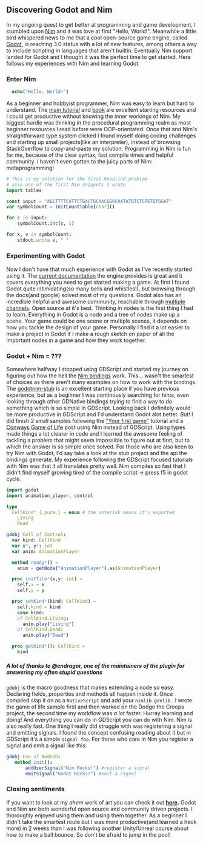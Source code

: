 ## Discovering Godot and Nim

In my ongoing quest to get better at programming and game development, I stumbled upon [Nim](https://nim-lang.org/) and it was love at first "Hello, World!". Meanwhile a little bird whispered news to me that a cool open-source game engine, called [Godot](https://godotengine.org/), is reaching 3.0 status with a lot of new features, among others a way to include scripting in languages that aren't builtin. Eventually Nim support landed for Godot and I thought it was the perfect time to get started. Here follows my experiences with Nim and learning Godot.

### Enter Nim

```nim
  echo("Hello, World!")
```

As a beginner and hobbyist programmer, Nim was easy to learn but hard to understand. The [main tutorial](https://nim-lang.org/0.18.0/tut1.html) and [book](https://www.manning.com/books/nim-in-action) are excellent starting resources and I could get productive without knowing the inner workings of Nim.
My biggest hurdle was thinking in the procedural programming realm as most beginner resources I read before were OOP-orientated. Once that and Nim's straightforward type system clicked I found myself doing coding challenges and starting up small projects(like an interpreter), instead of browsing StackOverflow to copy-and-paste my solution.
Programming in Nim is fun for me, because of the clear syntax, fast compile times and helpful community. I haven't even gotten to the juicy parts of Nim: metaprogramming!

```nim
# This is my solution for the first Rosalind problem
# also one of the first Nim snippets I wrote
import tables

const input = "AGCTTTTCATTCTGACTGCAACGGGCAATATGTCTCTGTGTGGAT"
var symbolCount = initCountTable[char]()

for c in input:
    symbolCount.inc(c, 1)

for k, v in symbolCount:
    stdout.write v, " "
```

#####

### Experimenting with Godot

Now I don't have that much experience with Godot as I've recently started using it. The [current documentation](http://docs.godotengine.org/en/3.0/) the engine provides is great and it covers everything you need to get started making a game.
At first I found Godot quite intimidating(so many bells and whistles!), but browsing through the docs(and google) solved most of my questions. Godot also has an incredible helpful and awesome community, reachable through [multiple channels](https://godotengine.org/community). Open source at it's best.
Thinking in nodes is the first thing I had to learn. Everything in Godot is a node and a tree of nodes make up a scene. Your game could be one scene or multiple scenes, it depends on how you tackle the design of your game. Personally I find it a lot easier to make a project in Godot if I make a rough sketch on paper of all the important nodes in a game and how they work together.

### Godot + Nim = ???

Somewhere halfway I stopped using GDScript and started my journey on figuring out how the hell the [Nim bindings](https://github.com/pragmagic/godot-nim) work. This... wasn't the smartest of choices as there aren't many examples on how to work with the bindings. The [godotnim-stub](https://github.com/pragmagic/godot-nim-stub) is an excellent starting place if you have previous experience, but as a beginner I was continously searching for hints, even looking through other GDNative bindings trying to find a way to do something which is so simple in GDScript. Looking back I definitely would be more productive in GDScript and I'd understand Godot alot better.
_But!_ I did finish 2 small samples following the ["Your first game"](http://docs.godotengine.org/en/3.0/getting_started/step_by_step/your_first_game.html) tutorial and a [Conways Game of Life](http://www.brainjargames.com/game-of-life/) post using Nim instead of GDScript. Using types made things a lot clearer in code and I learned the awesome feeling of tackling a problem that might seem impossible to figure out at first, but to which the answer is so simple once solved.
For those who are also keen to try Nim with Godot, I'd say take a look at the stub project and the api the bindings generate. My experience following the GDScript focused tutorials with Nim was that it all translates pretty well. Nim compiles so fast that I didn't find myself growing tired of the compile script -> press f5 in godot cycle.

```nim
import godot
import animation_player, control

type
  CellKind* {.pure.} = enum # the asterisk means it's exported
    Living
    Dead

gdobj Cell of Control:
  var kind: CellKind
  var x*, y*: int
  var anim: AnimationPlayer

  method ready*() =
    anim = getNode("AnimationPlayer").as(AnimationPlayer)

  proc initTile*(x,y: int) =
    self.x = x
    self.y = y

  proc setKind*(kind: CellKind) =
    self.kind = kind
    case kind:
    of CellKind.Living:
      anim.play("Living")
    of CellKind.Dead:
      anim.play("Dead")

  proc getKind*(): CellKind =
    kind
```

##### A lot of thanks to @endragor, one of the maintainers of the plugin for answering my often stupid questions

`gdobj` is the macro goodness that makes extending a node so easy. Declaring fields, properties and methods all happen inside it. Once compiled slap it on as a `NativeScript` and add your `nimlib.gdnlib` . I wrote the game of life sample first and then worked on the Dodge the Creeps project, the second time my workflow was _a lot_ faster. Hurray learning and doing!
And everything you can do in GDScript you can do with Nim. Nim is also really fast.
One thing I really did struggle with was registering a signal and emitting signals. I found the concept confusing reading about it but in GDScript it's a simple `signal foo`. For those who care in Nim you register a signal and emit a signal like this:

```nim
gdobj Foo of Node2D:
   method init():
       addUserSignal("Nim Rocks!") #register a signal
       emitSignal("Godot Rocks!") #emit a signal
```

### Closing sentiments

If you want to look at my _ahem_ work of art you can check it out **[here](http://docs.godotengine.org/en/3.0/getting_started/step_by_step/your_first_game.html#finishing-up).**
Godot and Nim are both wonderful open source and community driven projects. I thoroughly enjoyed using them and using them together. As a beginner I didn't take the smartest route but I was more productive(and learned a heck more) in 2 weeks than I was following another Unity/Unreal course about how to make a ball bounce. So don't be afraid to jump in the pool!
